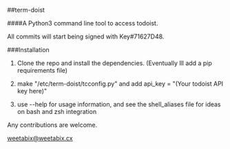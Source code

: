 ##term-doist

####A Python3 command line tool to access todoist.

All commits will start being signed with Key#71627D48.


###Installation

1. Clone the repo and install the dependencies. (Eventually Ill add a pip requirements file)

2. make "/etc/term-doist/tcconfig.py" and add api_key = "(Your todoist API key here)"

3. use --help for usage information, and see the shell_aliases file for ideas on bash and zsh integration

Any contributions are welcome.

weetabix@weetabix.cx
